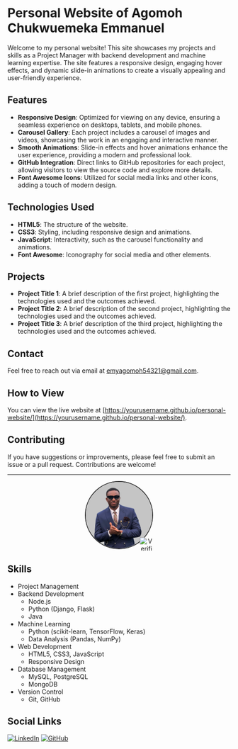 # Personal Website of Agomoh Chukwuemeka Emmanuel

Welcome to my personal website! This site showcases my projects and skills as a Project Manager with backend development and machine learning expertise. The site features a responsive design, engaging hover effects, and dynamic slide-in animations to create a visually appealing and user-friendly experience.

## Features

- **Responsive Design**: Optimized for viewing on any device, ensuring a seamless experience on desktops, tablets, and mobile phones.
- **Carousel Gallery**: Each project includes a carousel of images and videos, showcasing the work in an engaging and interactive manner.
- **Smooth Animations**: Slide-in effects and hover animations enhance the user experience, providing a modern and professional look.
- **GitHub Integration**: Direct links to GitHub repositories for each project, allowing visitors to view the source code and explore more details.
- **Font Awesome Icons**: Utilized for social media links and other icons, adding a touch of modern design.

## Technologies Used

- **HTML5**: The structure of the website.
- **CSS3**: Styling, including responsive design and animations.
- **JavaScript**: Interactivity, such as the carousel functionality and animations.
- **Font Awesome**: Iconography for social media and other elements.

## Projects

- **Project Title 1**: A brief description of the first project, highlighting the technologies used and the outcomes achieved.
- **Project Title 2**: A brief description of the second project, highlighting the technologies used and the outcomes achieved.
- **Project Title 3**: A brief description of the third project, highlighting the technologies used and the outcomes achieved.

## Contact

Feel free to reach out via email at [emyagomoh54321@gmail.com](mailto:emyagomoh54321@gmail.com).

## How to View

You can view the live website at [https://yourusername.github.io/personal-website/](https://yourusername.github.io/personal-website/).

## Contributing

If you have suggestions or improvements, please feel free to submit an issue or a pull request. Contributions are welcome!

---

<p align="center">
  <a href="https://github.com/Agomzyemeka" style="position: relative; display: inline-block; text-decoration: none;">
    <img src="assets/profile.jpg" alt="Profile Picture" width="150" height="150" style="border-radius: 50%; border: 2px solid #333; object-fit: cover;">
    <img src="https://img.icons8.com/color/48/000000/verified-badge.png" alt="Verified" width="30" height="30" style="position: absolute; bottom: 0; right: 0;">
  </a>
</p>

## Skills
- Project Management
- Backend Development
  - Node.js
  - Python (Django, Flask)
  - Java
- Machine Learning
  - Python (scikit-learn, TensorFlow, Keras)
  - Data Analysis (Pandas, NumPy)
- Web Development
  - HTML5, CSS3, JavaScript
  - Responsive Design
- Database Management
  - MySQL, PostgreSQL
  - MongoDB
- Version Control
  - Git, GitHub

## Social Links

[![LinkedIn](https://img.shields.io/badge/LinkedIn-blue?style=flat&logo=linkedin)](https://www.linkedin.com/in/chukwuemeka-agomoh-68726524b/)
[![GitHub](https://img.shields.io/badge/GitHub-black?style=flat&logo=github)](https://github.com/Agomzyemeka)
